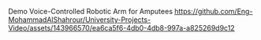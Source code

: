 Demo Voice-Controlled Robotic Arm for Amputees
https://github.com/Eng-MohammadAlShahrour/University-Projects-Video/assets/143966570/ea6ca5f6-4db0-4db8-997a-a825269d9c12
